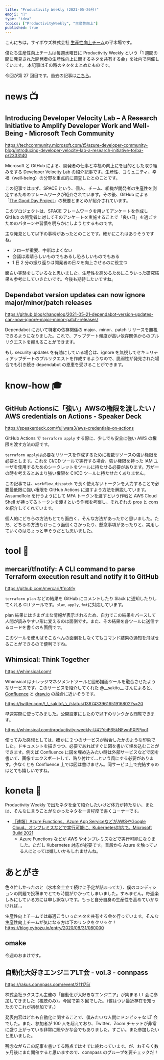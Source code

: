 ```yaml
---
title: "Productivity Weekly (2021-05-26号)"
emoji: "🌚"
type: "idea"
topics: ["ProductivityWeekly", "生産性向上"]
published: true
---
```


こんにちは。サイボウズ株式会社 [生産性向上チーム](https://blog.cybozu.io/entry/2020/08/31/080000)の平木場です。

僕たち生産性向上チームは毎週水曜日に Productivity Weekly という「1 週間の間に発見された開発者の生産性向上に関するネタを共有する会」を社内で開催しています。
本記事はその時のネタをまとめたものです。

今回が第 27 回目です。過去の記事は[こちら](https://zenn.dev/topics/productivityweekly)。

# news 📺

## Introducing Developer Velocity Lab – A Research Initiative to Amplify Developer Work and Well-Being - Microsoft Tech Community
https://techcommunity.microsoft.com/t5/azure-developer-community-blog/introducing-developer-velocity-lab-a-research-initiative-to/ba-p/2333140

Microsoft と GitHub による、開発者の仕事と幸福の向上にを目的とした取り組みをする Developer Velocity Lab の紹介記事です。生産性、コミュニティ、幸福（well-being）の分野を重点的に調査したとのことです。

この記事ではまず、SPACE という、個人、チーム、組織が開発者の生産性を測定するためのフレームワークが紹介されています。その後、GitHub による「[The Good Day Project](https://github.blog/2021-05-25-octoverse-spotlight-good-day-project/)」の概要とまとめが紹介されています。

このプロジェクトは、SPACE フレームワークを用いてアンケートを作成し GitHub の開発者に対してそのアンケートを実施することで「良い日」を過ごすためのパターンや習慣を明らかにしようとするものです。

主な発見として以下の事柄があったとのことです。確かにこれはありそうですね。

- フローが重要、中断はよくない
- 会議は素晴らしいものでもあるし恐ろしいものでもある
- 1 日 2 分の振り返りは開発者の日々を向上させるのに役立つ

面白い実験をしているなと思いました。生産性を高めるためにこういった研究結果も参考にしていきたいです。今後も期待したいですね。

## Dependabot version updates can now ignore major/minor/patch releases
https://github.blog/changelog/2021-05-21-dependabot-version-updates-can-now-ignore-major-minor-patch-releases/

Dependabot において特定の依存関係の major、minor、patch リリースを無視できるようになりました。これで、アップデート頻度が高い依存関係からのプルリクエストを抑えることができます。

もし security updates を有効にしている場合は、ignore を無視してセキュリティアップデートのプルリクエストを作成するようなので、脆弱性が発見された場合でも引き続き dependabot の恩恵を受けることができます。


# know-how 🎓

## GitHub Actionsに「強い」AWSの権限を渡したい / AWS credentials on Actions - Speaker Deck
https://speakerdeck.com/fujiwara3/aws-credentials-on-actions

GitHub Actions で `terraform apply` する際に、少しでも安全に強い AWS の権限を渡す方法の話です。

`terraform apply`は必要なリソースを作成するために複数リソースの強い権限を必要とします。これを CI/CD ツールで実行する場合、強い権限を持った IAM ユーザを使用するためのシークレットをツールに持たせる必要があります。万が一の時を考えるとあまり強い権限を CI/CD ツールに持たせたくありません。

この記事では、`workflow_dispatch` で長く使えないトークンを入力することで必要最低限に強い権限を GitHub Actions に渡すよう方法を解説しています。AssumeRole を行うようにして MFA トークンを渡すという作戦と AWS Cloud Shell が持ってるトークンを渡すという作戦を考案し、それぞれの pros と cons を紹介してくれています。

個人的にどちらの方法もとても面白く、そんな方法があったかと思いました。ただ、どちらの方法もけっこう面倒くさかったり、懸念事項があったりと、実用していくのはちょっと辛そうだとも思いました。

# tool 🔨

## mercari/tfnotify: A CLI command to parse Terraform execution result and notify it to GitHub
https://github.com/mercari/tfnotify

`terraform plan` などの結果を GitHub にコメントしたり Slack に通知したりしてくれる CLI ツールです。`plan`, `apply`, `fmt`に対応しています。

plan 結果にはさまざまな情報が表示されるため、自力でこの結果をパースして人間が読みやすい形に変えるのは面倒です。また、その結果を各ツールに送信するコードを書くのも面倒です。

このツールを使えばそこらへんの面倒をしなくてもコマンド結果の通知を飛ばせることができるので便利ですね。

## Whimsical: Think Together
https://whimsical.com/

Whimsical はナレッジマネジメントツールと図形描画ツールを融合させたようなサービスです。このサービスを紹介してくれた @\_\_sakito\_\_ さんによると、[Confluence](https://www.atlassian.com/ja/software/confluence) と [draw.io](https://www.diagrams.net/) の融合に近いそうです。

https://twitter.com/\_\_sakito\_\_/status/1397433961651916802?s=20

早速実際に使ってみました。公開設定にしたので以下のリンクから閲覧できます。

https://whimsical.com/productivity-weekly-U42YciF65kNFwnPXPPjxo1

使ってみた感想としては、確かに 2 つのサービスが融合したかのような印象でした。ドキュメントを描きつつ、必要であればすぐに図を書いて埋め込むことができます。例えば Confluence に図を埋め込みたい時は外部サービスなどで図を書いて、画像でエクスポートして、貼り付けて...という風にする必要があります。少なくとも Confluence 上では図は書けません。同サービス上で完結するのはとても嬉しいですね。

# koneta 🍘
Productivity Weekly で出たネタを全て紹介したいけど体力が持たない、または、そんなに言うことがなかったネタを一言程度で書くコーナーです。
- [［速報］Azure Functions、Azure App ServiceなどがAWSやGoogle Cloud、オンプレミスなどで実行可能に、Kubernetes対応で。Microsoft Build 2021](https://www.publickey1.jp/blog/21/azure_functionsazure_app_serviceawsgoogle_cloudkubernetesmicrosoft_build_2021.html)
  - Azure Functions などが AWS やオンプレミスなどで実行可能になりました。ただし Kubernetes 対応が必要です。普段から Azure を触っている人にとっては嬉しいかもしれませんね。

# あとがき
色々忙しかったのと（水木金土立て続けに予定が詰まってた）、僕のコンディションの問題で投稿までとても時間がかかってしまいました。すみません。毎週楽しみにしている方には申し訳ないです。もっと自分自身の生産性を高めていかなければ..。

生産性向上チームでは毎週こういったネタを共有する会を行っています。そんな生産性向上チームが気になる方は下のリンクをクリック！
https://blog.cybozu.io/entry/2020/08/31/080000

## omake
今週のおまけです。

## 自動化大好きエンジニアLT会 - vol.3 - connpass
https://rakus.connpass.com/event/211175/

株式会社ラクスさん主催の「自動化が大好きなエンジニア」が集まる LT 会に参加してきました（視聴のみ）。今回で第 3 回でした。（僕はつい最近存在を知ったのでこれが初参加です。）

発表内容はどれも自動化に関することで、僕みたいな人間にドンピシャな LT 会でした。また、参加者が 100 人を超えており、Twitter、Zoom チャットが非常に盛り上がっている非常に賑やかな会でもありました。すごい。また参加したいと思いました。

残念ながらこの記事を書いてる時点ではすでに終わっています。が、おそらく数ヶ月後にまた開催すると思いますので、connpass のグループを要チェックだ！
